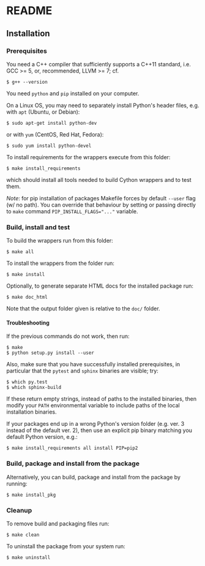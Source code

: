 # README

## Installation

### Prerequisites

You need a C++ compiler that sufficiently supports a C++11 standard, i.e.
GCC >= 5, or, recommended, LLVM >= 7; cf.

    $ g++ --version

You need `python` and `pip` installed on your computer.

On a Linux OS, you may need to separately install Python's header files, e.g.
with `apt` (Ubuntu, or Debian):

    $ sudo apt-get install python-dev

or with `yum` (CentOS, Red Hat, Fedora):

    $ sudo yum install python-devel

To install requirements for the wrappers execute from this folder:

    $ make install_requirements

which should install all tools needed to build Cython wrappers and to test them.

*Note*: for pip installation of packages Makefile forces by default `--user`
flag (w/ no path). You can override that behaviour by setting or passing
directly to `make` command `PIP_INSTALL_FLAGS="..."` variable.

### Build, install and test

To build the wrappers run from this folder:

    $ make all

To install the wrappers from the folder run:

    $ make install

Optionally, to generate separate HTML docs for the installed package run:

    $ make doc_html

Note that the output folder given is relative to the `doc/` folder.

#### Troubleshooting

If the previous commands do not work, then run:

    $ make
    $ python setup.py install --user

Also, make sure that you have successfully installed prerequisites, in particular that the
`pytest` and `sphinx` binaries are visible; try:

    $ which py.test
    $ which sphinx-build

If these return empty strings, instead of paths to the installed binaries, then modify
your `PATH` environmental variable to include paths of the local installation binaries.

If your packages end up in a wrong Python's version folder (e.g. ver. 3 instead of the
default ver. 2), then use an explicit pip binary matching you default Python version,
e.g.:

    $ make install_requirements all install PIP=pip2

### Build, package and install from the package

Alternatively, you can build, package and install from the package by running:

    $ make install_pkg

### Cleanup

To remove build and packaging files run:

    $ make clean

To uninstall the package from your system run:

    $ make uninstall
